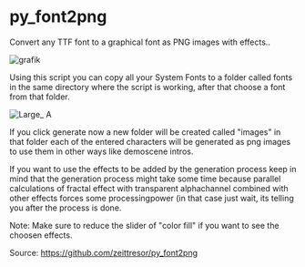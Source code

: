 # py_font2png
Convert any TTF font to a graphical font as PNG images with effects..

![grafik](https://github.com/user-attachments/assets/35a58028-d966-431d-afe9-58582b0ba18f)

Using this script you can copy all your System Fonts to a folder called fonts in the same
directory where the script is working, after that choose a font from that folder.

![Large_ A](https://github.com/user-attachments/assets/3bb28e87-b5aa-46a5-b77d-08e7a2a3af16)

If you click generate now a new folder will be created called "images" in that folder each
of the entered characters will be generated as png images to use them in other ways like
demoscene intros.

If you want to use the effects to be added by the generation process keep in mind that the
generation process might take some time because parallel calculations of fractal effect with
transparent alphachannel combined with other effects forces some processingpower (in that
case just wait, its telling you after the process is done.

Note: Make sure to reduce the slider of "color fill" if you want to see the choosen effects.

Source: https://github.com/zeittresor/py_font2png
